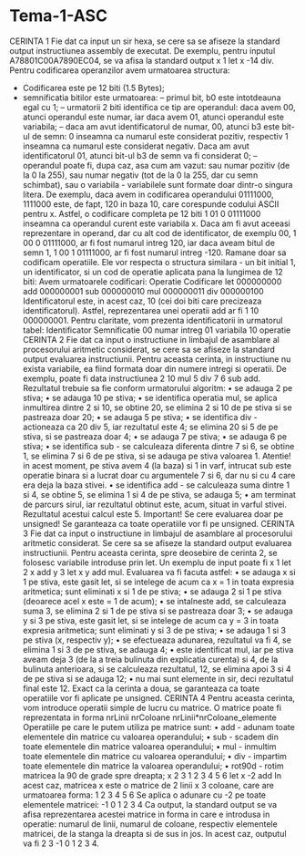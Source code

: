 # Tema-1-ASC
 CERINTA 1 
Fie dat ca input un sir hexa, se cere sa se afiseze la standard output instructiunea assembly de
executat.
De exemplu, pentru inputul A78801C00A7890EC04, se va afisa la standard output x 1 let x
-14 div. 
Pentru codificarea operanzilor avem urmatoarea structura:
- Codificarea este pe 12 biti (1.5 Bytes);
- semnificatia bitilor este urmatoarea:
– primul bit, b0 este intotdeauna egal cu 1;
– urmatorii 2 biti identifica ce tip are operandul: daca avem 00, atunci operandul este
numar, iar daca avem 01, atunci operandul este variabila;
– daca am avut identificatorul de numar, 00, atunci b3 este bit-ul de semn: 0 inseamna ca
numarul este considerat pozitiv, respectiv 1 inseamna ca numarul este considerat negativ.
Daca am avut identificatorul 01, atunci bit-ul b3 de semn va fi considerat 0;
– operandul poate fi, dupa caz, asa cum am vazut: sau numar pozitiv (de la 0 la 255), sau
numar negativ (tot de la 0 la 255, dar cu semn schimbat), sau o variabila - variabilele sunt
formate doar dintr-o singura litera. De exemplu, daca avem in codificarea operandului
01111000, 1111000 este, de fapt, 120 in baza 10, care corespunde codului ASCII pentru x.
Astfel, o codificare completa pe 12 biti 1 01 0 01111000 inseamna ca operandul curent
este variabila x. Daca am fi avut aceeasi reprezentare in operand, dar cu alt cod de
identificator, de exemplu 00, 1 00 0 01111000, ar fi fost numarul intreg 120, iar daca
aveam bitul de semn 1, 1 00 1 01111000, ar fi fost numarul intreg -120.
Ramane doar sa codificam operatiile. Ele vor respecta o structura similara - un bit initial 1, un
identificator, si un cod de operatie aplicata pana la lungimea de 12 biti:
Avem urmatoarele codificari:
Operatie Codificare
let 000000000
add 000000001
sub 000000010
mul 000000011
div 000000100
Identificatorul este, in acest caz, 10 (cei doi biti care precizeaza identificatorul). Astfel, reprezentarea unei operatii add ar fi 1 10 000000001.
Pentru claritate, vom prezenta identificatorii in urmatorul tabel:
Identificator Semnificatie
00 numar intreg
01 variabila
10 operatie 
     CERINTA 2 
Fie dat ca input o instructiune in limbajul de asamblare al procesorului aritmetic considerat, se
cere sa se afiseze la standard output evaluarea instructiunii. Pentru aceasta cerinta, in instructiune
nu exista variabile, ea fiind formata doar din numere intregi si operatii.
De exemplu, poate fi data instructiunea 2 10 mul 5 div 7 6 sub add. Rezultatul trebuie sa
fie conform urmatorului algoritm:
• se adauga 2 pe stiva;
• se adauga 10 pe stiva;
• se identifica operatia mul, se aplica inmultirea dintre 2 si 10, se obtine 20, se elimina 2 si 10
de pe stiva si se pastreaza doar 20;
• se adauga 5 pe stiva;
• se identifica div - actioneaza ca 20 div 5, iar rezultatul este 4; se elimina 20 si 5 de pe stiva,
si se pastreaza doar 4;
• se adauga 7 pe stiva;
• se adauga 6 pe stiva;
• se identifica sub - se calculeaza diferenta dintre 7 si 6, se obtine 1, se elimina 7 si 6 de pe stiva,
si se adauga pe stiva valoarea 1. Atentie! in acest moment, pe stiva avem 4 (la baza) si 1 in
varf, intrucat sub este operatie binara si a lucrat doar cu argumentele 7 si 6, dar nu si cu 4
care era deja la baza stivei.
• se identifica add - se calculeaza suma dintre 1 si 4, se obtine 5, se elimina 1 si 4 de pe stiva, se
adauga 5;
• am terminat de parcurs sirul, iar rezultatul obtinut este, acum, situat in varful stivei. Rezultatul acestui calcul este 5.
Important! Se cere evaluarea doar pe unsigned! Se garanteaza ca toate operatiile vor fi pe unsigned.
      CERINTA 3 
Fie dat ca input o instructiune in limbajul de asamblare al procesorului aritmetic considerat. Se
cere sa se afiseze la standard output evaluarea instructiunii. Pentru aceasta cerinta, spre deosebire
de cerinta 2, se folosesc variabile introduse prin let.
Un exemplu de input poate fi x 1 let 2 x add y 3 let x y add mul.
Evaluarea va fi facuta astfel:
• se adauga x si 1 pe stiva, este gasit let, si se intelege de acum ca x = 1 in toata expresia
aritmetica; sunt eliminati x si 1 de pe stiva;
• se adauga 2 si 1 pe stiva (deoarece acel x este = 1 de acum);
• se intalneste add, se calculeaza suma 3, se elimina 2 si 1 de pe stiva si se pastreaza doar 3;
• se adauga y si 3 pe stiva, este gasit let, si se intelege de acum ca y = 3 in toata expresia
aritmetica; sunt eliminati y si 3 de pe stiva;
• se adauga 1 si 3 pe stiva (x, respectiv y);
• se efectueaza adunarea, rezultatul va fi 4, se elimina 1 si 3 de pe stiva, se adauga 4;
• este identificat mul, iar pe stiva aveam deja 3 (de la a treia bulinuta din explicatia curenta) si
4, de la bulinuta anterioara, si se calculeaza rezultatul, 12, se elimina apoi 3 si 4 de pe stiva si
se adauga 12;
• nu mai sunt elemente in sir, deci rezultatul final este 12.
Exact ca la cerinta a doua, se garanteaza ca toate operatiile vor fi aplicate pe unsigned.
    CERINTA 4 
Pentru aceasta cerinta, vom introduce operatii simple de lucru cu matrice. O matrice poate fi
reprezentata in forma
nrLinii nrColoane nrLinii*nrColoane_elemente
Operatiile pe care le putem utiliza pe matrice sunt:
• add - adunam toate elementele din matrice cu valoarea operandului;
• sub - scadem din toate elementele din matrice valoarea operandului;
• mul - inmultim toate elementele din matrice cu valoarea operandului;
• div - impartim toate elementele din matrice la valoarea operandului;
• rot90d - rotim matricea la 90 de grade spre dreapta;
x 2 3 1 2 3 4 5 6 let x -2 add
In acest caz, matricea x este o matrice de 2 linii x 3 coloane, care are urmatoarea forma:
1 2 3
4 5 6
Se aplica o adunare cu -2 pe toate elementele matricei:
-1 0 1
2 3 4
Ca output, la standard output se va afisa reprezentarea acestei matrice in forma in care e introdusa
in operatie: numarul de linii, numarul de coloane, respectiv elementele matricei, de la stanga la
dreapta si de sus in jos. In acest caz, outputul va fi 2 3 -1 0 1 2 3 4.
